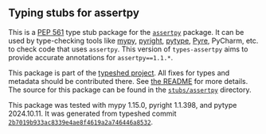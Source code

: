 ## Typing stubs for assertpy

This is a [PEP 561](https://peps.python.org/pep-0561/)
type stub package for the [`assertpy`](https://github.com/assertpy/assertpy) package.
It can be used by type-checking tools like
[mypy](https://github.com/python/mypy/),
[pyright](https://github.com/microsoft/pyright),
[pytype](https://github.com/google/pytype/),
[Pyre](https://pyre-check.org/),
PyCharm, etc. to check code that uses `assertpy`. This version of
`types-assertpy` aims to provide accurate annotations for
`assertpy==1.1.*`.

This package is part of the [typeshed project](https://github.com/python/typeshed).
All fixes for types and metadata should be contributed there.
See [the README](https://github.com/python/typeshed/blob/main/README.md)
for more details. The source for this package can be found in the
[`stubs/assertpy`](https://github.com/python/typeshed/tree/main/stubs/assertpy)
directory.

This package was tested with
mypy 1.15.0,
pyright 1.1.398,
and pytype 2024.10.11.
It was generated from typeshed commit
[`2b7019b933ac8339e4ae8f4619a2a746446a8532`](https://github.com/python/typeshed/commit/2b7019b933ac8339e4ae8f4619a2a746446a8532).